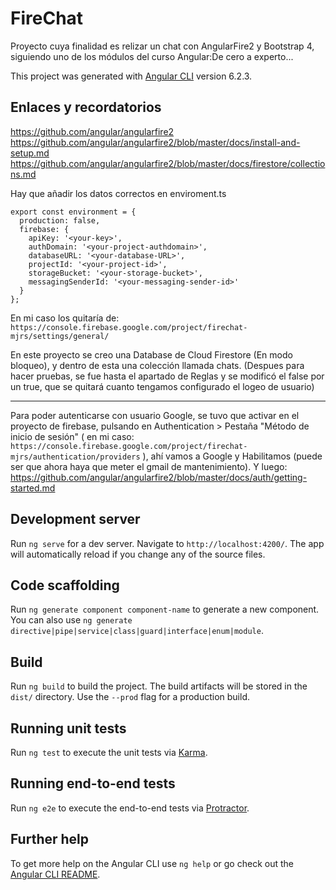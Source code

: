# FireChat

Proyecto cuya finalidad es relizar un chat con AngularFire2 y Bootstrap 4, siguiendo uno de los módulos del curso Angular:De cero a experto... 

This project was generated with [Angular CLI](https://github.com/angular/angular-cli) version 6.2.3.


## Enlaces y recordatorios

https://github.com/angular/angularfire2
https://github.com/angular/angularfire2/blob/master/docs/install-and-setup.md
https://github.com/angular/angularfire2/blob/master/docs/firestore/collections.md


Hay que añadir los datos correctos en enviroment.ts 

```
export const environment = {
  production: false,
  firebase: {
    apiKey: '<your-key>',
    authDomain: '<your-project-authdomain>',
    databaseURL: '<your-database-URL>',
    projectId: '<your-project-id>',
    storageBucket: '<your-storage-bucket>',
    messagingSenderId: '<your-messaging-sender-id>'
  }
};
```

En mi caso los quitaría de: ```https://console.firebase.google.com/project/firechat-mjrs/settings/general/```

En este proyecto se creo una Database de Cloud Firestore (En modo bloqueo), y dentro de esta una colección llamada chats. (Despues para hacer pruebas, se fue hasta el apartado de Reglas y se modificó el false por un true, que se quitará cuanto tengamos configurado el logeo de usuario)

---

Para poder autenticarse con usuario Google, se tuvo que activar en el proyecto de firebase, pulsando en Authentication > Pestaña "Método de inicio de sesión" ( en mi caso:  ``` https://console.firebase.google.com/project/firechat-mjrs/authentication/providers``` ), ahí vamos a Google y Habilitamos (puede ser que ahora haya que meter el gmail de mantenimiento).
Y luego: https://github.com/angular/angularfire2/blob/master/docs/auth/getting-started.md

## Development server

Run `ng serve` for a dev server. Navigate to `http://localhost:4200/`. The app will automatically reload if you change any of the source files.

## Code scaffolding

Run `ng generate component component-name` to generate a new component. You can also use `ng generate directive|pipe|service|class|guard|interface|enum|module`.

## Build

Run `ng build` to build the project. The build artifacts will be stored in the `dist/` directory. Use the `--prod` flag for a production build.

## Running unit tests

Run `ng test` to execute the unit tests via [Karma](https://karma-runner.github.io).

## Running end-to-end tests

Run `ng e2e` to execute the end-to-end tests via [Protractor](http://www.protractortest.org/).

## Further help

To get more help on the Angular CLI use `ng help` or go check out the [Angular CLI README](https://github.com/angular/angular-cli/blob/master/README.md).
